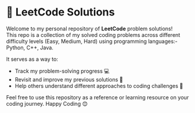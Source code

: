 # 🧠 LeetCode Solutions

Welcome to my personal repository of **LeetCode** problem solutions!  
This repo is a collection of my solved coding problems across different difficulty levels (Easy, Medium, Hard) using programming languages:- Python, C++, Java.  

It serves as a way to:
- Track my problem-solving progress 💻
- Revisit and improve my previous solutions 🔁
- Help others understand different approaches to coding challenges 🤝

Feel free to use this repository as a reference or learning resource on your coding journey.
Happy Coding 😊





